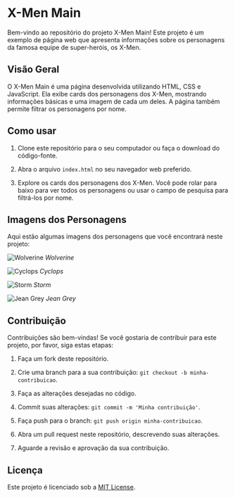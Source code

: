 # X-Men Main

Bem-vindo ao repositório do projeto X-Men Main! Este projeto é um exemplo de página web que apresenta informações sobre os personagens da famosa equipe de super-heróis, os X-Men.

## Visão Geral

O X-Men Main é uma página desenvolvida utilizando HTML, CSS e JavaScript. Ela exibe cards dos personagens dos X-Men, mostrando informações básicas e uma imagem de cada um deles. A página também permite filtrar os personagens por nome.

## Como usar

1. Clone este repositório para o seu computador ou faça o download do código-fonte.

2. Abra o arquivo `index.html` no seu navegador web preferido.

3. Explore os cards dos personagens dos X-Men. Você pode rolar para baixo para ver todos os personagens ou usar o campo de pesquisa para filtrá-los por nome.

## Imagens dos Personagens

Aqui estão algumas imagens dos personagens que você encontrará neste projeto:

![Wolverine](images/wolverine.jpg)
*Wolverine*

![Cyclops](images/cyclops.jpg)
*Cyclops*

![Storm](images/storm.jpg)
*Storm*

![Jean Grey](images/jean_grey.jpg)
*Jean Grey*

## Contribuição

Contribuições são bem-vindas! Se você gostaria de contribuir para este projeto, por favor, siga estas etapas:

1. Faça um fork deste repositório.

2. Crie uma branch para a sua contribuição: `git checkout -b minha-contribuicao`.

3. Faça as alterações desejadas no código.

4. Commit suas alterações: `git commit -m 'Minha contribuição'`.

5. Faça push para o branch: `git push origin minha-contribuicao`.

6. Abra um pull request neste repositório, descrevendo suas alterações.

7. Aguarde a revisão e aprovação da sua contribuição.

## Licença

Este projeto é licenciado sob a [MIT License](LICENSE).

